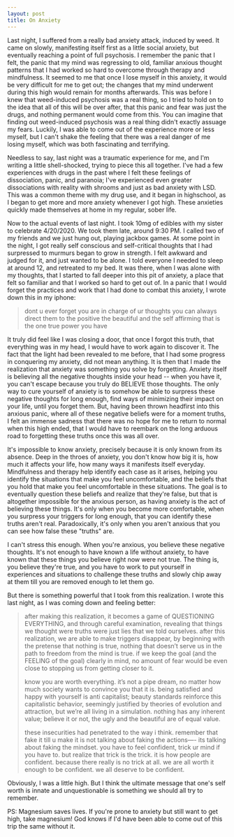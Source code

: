 ```yaml
---
layout: post
title: On Anxiety
---
```


Last night, I suffered from a really bad anxiety attack, induced by weed. It came on slowly, manifesting itself first as a little social anxiety, but eventually reaching a point of full psychosis. I remember the panic that I felt, the panic that my mind was regressing to old, familiar anxious thought patterns that I had worked so hard to overcome through therapy and mindfulness. It seemed to me that once I lose myself in this anxiety, it would be very difficult for me to get out; the changes that my mind underwent during this high would remain for months afterwards. This was before I knew that weed-induced psychosis was a real thing, so I tried to hold on to the idea that all of this will be over after, that this panic and fear was just the drugs, and nothing permanent would come from this. You can imagine that finding out weed-induced psychosis was a real thing didn't exactly assuage my fears. Luckily, I was able to come out of the experience more or less myself, but I can't shake the feeling that there was a real danger of me losing myself, which was both fascinating and terrifying.

Needless to say, last night was a traumatic experience for me, and I'm writing a little shell-shocked, trying to piece this all together. I've had a few experiences with drugs in the past where I felt these feelings of dissociation, panic, and paranoia; I've experienced even greater dissociations with reality with shrooms and just as bad anxiety with LSD. This was a common theme with my drug use, and it began in highschool, as I began to get more and more anxiety whenever I got high. These anxieties quickly made themselves at home in my regular, sober life.

Now to the actual events of last night. I took 10mg of edibles with my sister to celebrate 4/20/2020. We took them late, around 9:30 PM. I called two of my friends and we just hung out, playing jackbox games. At some point in the night, I got really self conscious and self-critical thoughts that I had surpressed to murmurs began to grow in strength. I felt awkward and judged for it, and just wanted to be alone. I told everyone I needed to sleep at around 12, and retreated to my bed. It was there, when I was alone with my thoughts, that I started to fall deeper into this pit of anxiety, a place that felt so familiar and that I worked so hard to get out of. In a panic that I would forget the practices and work that I had done to combat this anxiety, I wrote down this in my iphone:

>dont u ever forget
>you are in charge of ur thoughts
>you can always direct them to the positive
>the beautiful and the self affirming
>that is the one true power you have

It truly did feel like I was closing a door, that once I forgot this truth, that everything was in my head, I would have to work again to discover it. The fact that the light had been revealed to me before, that I had some progress in conquering my anxiety, did not mean anything. It is then that I made the realization that anxiety was something you solve by forgetting. Anxiety itself is believing all the negative thoughts inside your head -- when you have it, you can't escape because you truly do BELIEVE those thoughts. The only way to cure yourself of anxiety is to somehow be able to surpress these negative thoughts for long enough, find ways of minimizing their impact on your life, until you forget them. But, having been thrown headfirst into this anxious panic, where all of these negative beliefs were for a moment truths, I felt an immense sadness that there was no hope for me to return to normal when this high ended, that I would have to reembark on the long arduous road to forgetting these truths once this was all over.

It's impossible to know anxiety, precisely because it is only known from its absence. Deep in the throes of anxiety, you don't know how big it is, how much it affects your life, how many ways it manifests itself everyday. Mindfulness and therapy help identify each case as it arises, helping you identify the situations that make you feel uncomfortable, and the beliefs that you hold that make you feel uncomfortable in these situations. The goal is to eventually question these beliefs and realize that they're false, but that is altogether impossible for the anxious person, as having anxiety is the act of believing these things. It's only when you become more comfortable, when you surpress your triggers for long enough, that you can identify these truths aren't real. Paradoxically, it's only when you aren't anxious that you can see how false these "truths" are.

I can't stress this enough. When you're anxious, you believe these negative thoughts. It's not enough to have known a life without anxiety, to have known that these things you believe right now were not true. The thing is, you believe they're true, and you have to work to put yourself in experiences and situations to challenge these truths and slowly chip away at them till you are removed enough to let them go.

But there is something powerful that I took from this realization. I wrote this last night, as I was coming down and feeling better:

>after making this realization, it becomes a game of QUESTIONING EVERYTHING, and through careful examination, revealing that things we thought were truths were just lies that we told ourselves. after this realization, we are able to make triggers disappear, by beginning with the pretense that nothing is true, nothing that doesn’t serve us in the path to freedom from the mind is true. if we keep the goal (and the FEELING of the goal) clearly in mind, no amount of fear would be even close to stopping us from getting closer to it.
>
>know you are worth everything. it’s not a pipe dream, no matter how much society wants to convince you that it is. being satisfied and happy with yourself is anti capitalist; beauty standards reinforce this capitalistic behavior, seemingly justified by theories of evolution and attraction, but we’re all living in a simulation. nothing has any inherent value; believe it or not, the ugly and the beautiful are of equal value.
>
>these insecurities had penetrated to the way i think. remember that fake it till u make it is not talking about faking the actions—- its talking about faking the mindset. you have to feel confident, trick ur mind if you have to. but realize that trick is the trick. it is how people are confident. because there really is no trick at all. we are all worth it enough to be confident. we all deserve to be confident.

Obviously, I was a little high. But I think the ultimate message that one's self worth is innate and unquestionable is something we should all try to remember.

PS: Magnesium saves lives. If you're prone to anxiety but still want to get high, take magnesium! God knows if I'd have been able to come out of this trip the same without it.